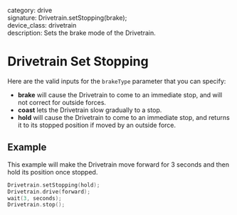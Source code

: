 category: drive  
signature: Drivetrain.setStopping(brake);  
device_class: drivetrain  
description: Sets the brake mode of the Drivetrain.  

# Drivetrain Set Stopping

Here are the valid inputs for the `brakeType` parameter that you can specify: 

* **brake** will cause the Drivetrain to come to an immediate stop, and will not correct for outside forces.
* **coast** lets the Drivetrain slow gradually to a stop.
* **hold** will cause the Drivetrain to come to an immediate stop, and returns it to its stopped position if moved by an outside force.

## Example

This example will make the Drivetrain move forward for 3 seconds and then hold its position once stopped.

```cpp
Drivetrain.setStopping(hold);
Drivetrain.drive(forward);
wait(3, seconds);
Drivetrain.stop();
```

<advanced>
</advanced>
